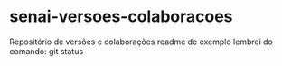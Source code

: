 # senai-versoes-colaboracoes
Repositório de versões e colaborações
readme de exemplo
lembrei do comando: git status